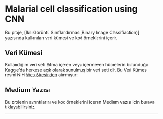# Malarial cell classification using CNN

Bu proje, [İkili Görüntü Sınıflandırması(Binary Image Classifiaction)] yazısında kullanılan veri kümesi ve kod örneklerini içerir.

## Veri Kümesi
Kullandığım veri seti Sıtma içeren veya içermeyen hücrelerin bulunduğu Kaggle’da herkese açık olarak sunulmuş bir veri seti dir. 
Bu Veri Kümesi resmi NIH [Web Sitesinden](https://ceb.nlm.nih.gov/repositories/malaria-datasets/) alınmıştır: 

## Medium Yazısı

Bu projenin ayrıntılarını ve kod örneklerini içeren Medium yazısı için [buraya]([medium_yazısı_linki](https://medium.com/@gkdemrmelike/i̇kili-görüntü-sınıflandırması-binary-image-classifiaction-f8676518946f)) tıklayabilirsiniz.

---
